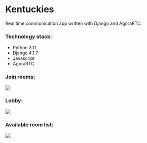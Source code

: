 # Kentuckies
Real time communication app written with Django and AgoraRTC.

### Technology stack:
- Python 3.11
- Django 4.1.7
- Javascript
- AgoraRTC

### Join rooms:
![](https://drive.google.com/uc?export=view&id=10hQKgXKxbH5LYh7ge8oF3rgBNJmrkMau)

### Lobby:
![](https://drive.google.com/uc?export=view&id=102X1C-Jt1q_ilIyRXsO0higq2v4yZiSi)

### Available room list:
![](https://drive.google.com/uc?export=view&id=1e4r8JohjcIGCUKGmdKyrQ-QPsuOsrYe8)